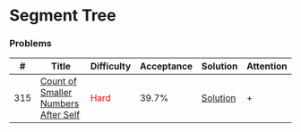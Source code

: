 Segment Tree
===

### Problems
| #   | Title    |   Difficulty | Acceptance |Solution  | Attention |
| --- | --- | --- | --- | --- | --- |
| 315 | [Count of Smaller Numbers After Self](https://leetcode.com/problems/count-of-smaller-numbers-after-self/) | <span style="color:red">Hard</span>| 39.7% |[Solution](../problems/315.md) | + |